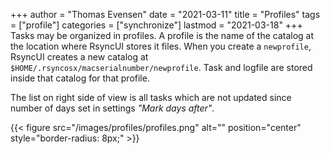 +++
author = "Thomas Evensen"
date = "2021-03-11"
title =  "Profiles"
tags = ["profile"]
categories = ["synchronize"]
lastmod = "2021-03-18"
+++
Tasks may be organized in profiles. A profile is the name of the catalog at the location where
RsyncUI stores it files. When you create a `newprofile`, RsyncUI creates a new catalog at
`$HOME/.rsyncosx/macserialnumber/newprofile`. Task and logfile are stored inside that
catalog for that profile.

The list on right side of view is all tasks which are not updated since number of
days set in settings *"Mark days after"*.

{{< figure src="/images/profiles/profiles.png" alt="" position="center" style="border-radius: 8px;" >}}
